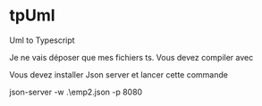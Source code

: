 # tpUml
Uml to Typescript

Je ne vais déposer que mes fichiers ts.
Vous devez compiler avec 

Vous devez installer Json server et lancer cette commande

json-server -w .\emp2.json -p 8080  

